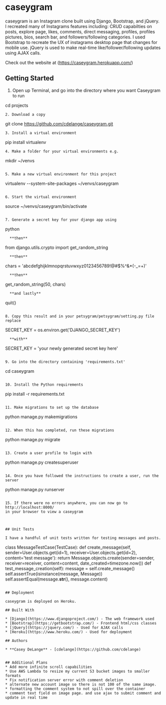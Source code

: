 # caseygram
caseygram is an Instagram clone built using Django, Bootstrap, and jQuery. I recreated many of Instagrams features including: CRUD capabilties on posts, explore page, likes, comments, direct messaging, profiles, profiles pictures, bios, search bar, and followers/following categories. I used Bootstrap to recreate the UX of instagrams desktop page that changes for mobile use. jQuery is used to make real-time like/follower/following updates using AJAX calls. 

Check out the website at (https://caseygram.herokuapp.com/)
## Getting Started

1. Open up Terminal, and go into the directory where you want Caseygram to run

cd projects
```
2. Download a copy
```
git clone https://github.com/cdelange/caseygram.git
```
3. Install a virtual environment
```
pip install virtualenv
```
4. Make a folder for your virtual environments e.g.
```
mkdir ~/venvs
```

5. Make a new virtual environment for this project
```
virtualenv --system-site-packages ~/venvs/caseygram
```

6. Start the virtual environment
```
source ~/venvs/caseygram/bin/activate
```

7. Generate a secret key for your django app using
```
python
```
  **then**
```
from django.utils.crypto import get_random_string
```
  **then**
```
chars = 'abcdefghijklmnopqrstuvwxyz0123456789!@#$%^&*(-_=+)'
```
  **then**
```
get_random_string(50, chars)
```
  **and lastly**
```
quit()
```

8. Copy this result and in your petsygram/petsygram/setting.py file replace
```
SECRET_KEY = os.environ.get('DJANGO_SECRET_KEY')
```
  **with**
```
SECRET_KEY = 'your newly generated secret key here'
```

9. Go into the directory containing 'requirements.txt'
```
cd caseygram
```

10. Install the Python requirements
```
pip install -r requirements.txt
```

11. Make migrations to set up the database
```
python manage.py makemigrations
```

12. When this has completed, run these migrations
```
python manage.py migrate
```

13. Create a user profile to login with
```
python manage.py createsuperuser
```

14. Once you have followed the instructions to create a user, run the server
```
python manage.py runserver
```

15. If there were no errors anywhere, you can now go to http://localhost:8000/
in your browser to view a caseygram



## Unit Tests

I have a handful of unit tests written for testing messages and posts.

```
class MessageTestCase(TestCase):
    def create_message(self, sender=User.objects.get(id=1), receiver=User.objects.get(id=2), content='test message'):
        return Message.objects.create(sender=sender, receiver=receiver, content=content, date_created=timezone.now())
    def test_message_creation(self):
        message = self.create_message()
        self.assertTrue(isinstance(message, Message))
        self.assertEqual(message.__str__(), message.content)
```

## Deployment

caseygram is deployed on Heroku.

## Built With

* [Django](https://www.djangoproject.com/) - The web framework used
* [Bootstrap](https://getbootstrap.com/) - Frontend html/css classes
* [jQuery](https://jquery.com/) - Used for AJAX calls
* [Heroku](https://www.heroku.com/) - Used for deployment

## Authors

* **Casey DeLange** - [cdelange](https://github.com/cdelange)


## Additional Plans
* Add more infinite scroll capabilities
* Use AWS Lambda to resize my current S3 bucket images to smaller formats
* Fix notification server error with comment deletion
* alternate new account image so there is not 100 of the same image.
* formatting the comment system to not spill over the container
* comment text field on image page. and use ajax to submit comment and update in real time

